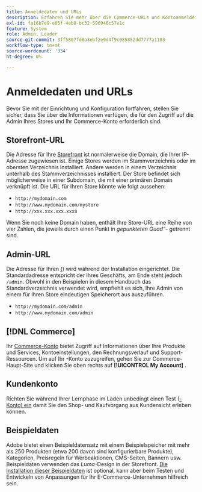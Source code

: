 ```yaml
---
title: Anmeldedaten und URLs
description: Erfahren Sie mehr über die Commerce-URLs und Kontoanmeldeinformationen, mit denen Sie Zugriff auf Ihren Admin und Ihre Storefront erhalten.
exl-id: fa16b7e9-e05f-4eb8-bc32-596946c57e1c
feature: System
role: Admin, Leader
source-git-commit: 3ff5807fd0a3ebf2e9d4f9c085852dd7777a1103
workflow-type: tm+mt
source-wordcount: '334'
ht-degree: 0%

---
```


# Anmeldedaten und URLs

Bevor Sie mit der Einrichtung und Konfiguration fortfahren, stellen Sie sicher, dass Sie über die Informationen verfügen, die für den Zugriff auf die Admin Ihres Stores und Ihr Commerce-Konto erforderlich sind.

## Storefront-URL

Die Adresse für Ihre [Storefront](storefront.md) ist normalerweise die Domain, die Ihrer IP-Adresse zugewiesen ist. Einige Stores werden im Stammverzeichnis oder im obersten Verzeichnis installiert. Andere werden in einem Verzeichnis unterhalb des Stammverzeichnisses installiert. Der Store befindet sich möglicherweise in einer Subdomain, die mit einer primären Domain verknüpft ist. Die URL für Ihren Store könnte wie folgt aussehen:

- `http://mydomain.com`
- `http://www.mydomain.com/mystore`
- `http://xxx.xxx.xxx.xxx`s

Wenn Sie noch keine Domain haben, enthält Ihre Store-URL eine Reihe von vier Zahlen, die jeweils durch einen Punkt in _gepunkteten Quad“-_ getrennt sind.

## Admin-URL

Die Adresse für Ihren [ (](admin.md)) wird während der Installation eingerichtet. Die Standardadresse entspricht der Ihres Geschäfts, am Ende steht jedoch `/admin`. Obwohl in den Beispielen in diesem Handbuch das Standardverzeichnis verwendet wird, empfiehlt es sich, Ihre Admin von einem für Ihren Store eindeutigen Speicherort aus auszuführen.

- `http://mydomain.com/admin`
- `http://www.mydomain.com/admin`

## [!DNL Commerce]

Ihr [Commerce-Konto](commerce-account-create.md) bietet Zugriff auf Informationen über Ihre Produkte und Services, Kontoeinstellungen, den Rechnungsverlauf und Support-Ressourcen. Um auf Ihr -Konto zuzugreifen, gehen Sie zur Commerce-Haupt-Site und klicken Sie oben rechts auf **[!UICONTROL My Account]** .

## Kundenkonto

Richten Sie während Ihrer Lernphase im Laden unbedingt einen Test ([-Konto) ein](../customers/account-dashboard.md) damit Sie den Shop- und Kaufvorgang aus Kundensicht erleben können.

## Beispieldaten

Adobe bietet einen Beispieldatensatz mit einem Beispielspeicher mit mehr als 250 Produkten (etwa 200 davon sind konfigurierbare Produkte), Kategorien, Preisregeln für Werbeaktionen, CMS-Seiten, Bannern usw. Beispieldaten verwenden das _Luma_-Design in der Storefront. [Die Installation dieser Beispieldaten](https://experienceleague.adobe.com/docs/commerce-operations/installation-guide/next-steps/sample-data/overview.html) ist optional, kann aber beim Testen und Entwickeln von Anpassungen für Ihr E-Commerce-Unternehmen hilfreich sein.
